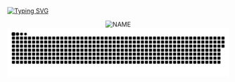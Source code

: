 <a href="https://git.io/typing-svg"><img src="https://readme-typing-svg.herokuapp.com?font=Fira+Code&pause=1000&color=F6A4F7&width=435&lines=hello%2CI%E2%80%99m+sliverkiss" alt="Typing SVG" /></a>

<div align="center"><img src="https://count.getloli.com/get/@NAME" alt="NAME" /></div>

<div align="center"><img src="https://raw.githubusercontent.com/Achuan-2/Achuan-2/main/assets/github-contribution-grid-snake.svg" ></div>
